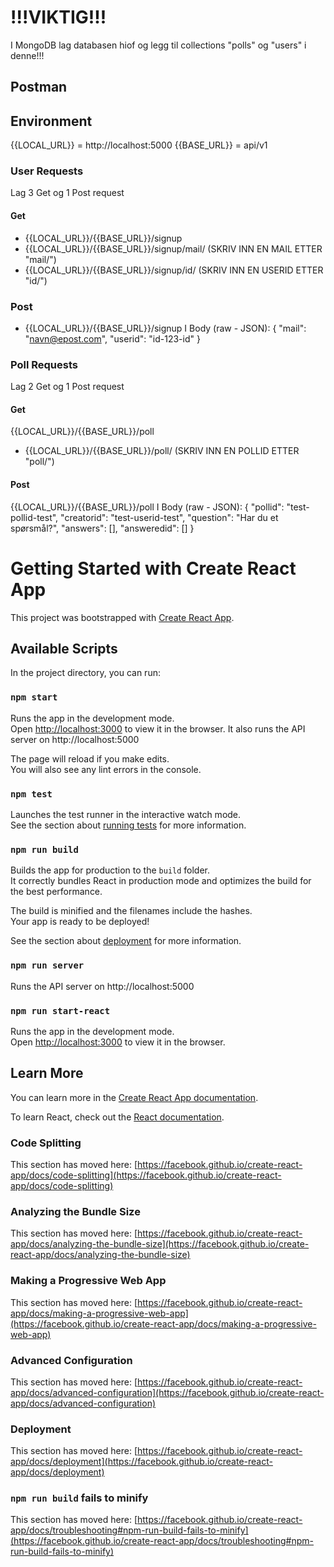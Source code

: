 # !!!VIKTIG!!!

I MongoDB lag databasen hiof og legg til collections "polls" og "users" i denne!!!

## Postman
## Environment
{{LOCAL_URL}} = http://localhost:5000
{{BASE_URL}} = api/v1

### User Requests
Lag 3 Get og 1 Post request
#### Get
* {{LOCAL_URL}}/{{BASE_URL}}/signup
* {{LOCAL_URL}}/{{BASE_URL}}/signup/mail/ (SKRIV INN EN MAIL ETTER "mail/")
* {{LOCAL_URL}}/{{BASE_URL}}/signup/id/ (SKRIV INN EN USERID ETTER "id/")
### Post
* {{LOCAL_URL}}/{{BASE_URL}}/signup
I Body (raw - JSON):
{
    "mail": "navn@epost.com",
    "userid": "id-123-id"
}

### Poll Requests
Lag 2 Get og 1 Post request
#### Get
{{LOCAL_URL}}/{{BASE_URL}}/poll
* {{LOCAL_URL}}/{{BASE_URL}}/poll/ (SKRIV INN EN POLLID ETTER "poll/")
#### Post
{{LOCAL_URL}}/{{BASE_URL}}/poll
I Body (raw - JSON):
{
    "pollid": "test-pollid-test",
    "creatorid": "test-userid-test",
    "question": "Har du et spørsmål?",
    "answers": [],
    "answeredid": []
}



# Getting Started with Create React App

This project was bootstrapped with [Create React App](https://github.com/facebook/create-react-app).

## Available Scripts

In the project directory, you can run:

### `npm start`

Runs the app in the development mode.\
Open [http://localhost:3000](http://localhost:3000) to view it in the browser.
It also runs the API server on http://localhost:5000

The page will reload if you make edits.\
You will also see any lint errors in the console.

### `npm test`

Launches the test runner in the interactive watch mode.\
See the section about [running tests](https://facebook.github.io/create-react-app/docs/running-tests) for more information.

### `npm run build`

Builds the app for production to the `build` folder.\
It correctly bundles React in production mode and optimizes the build for the best performance.

The build is minified and the filenames include the hashes.\
Your app is ready to be deployed!

See the section about [deployment](https://facebook.github.io/create-react-app/docs/deployment) for more information.

### `npm run server`

Runs the API server on http://localhost:5000

### `npm run start-react`

Runs the app in the development mode.\
Open [http://localhost:3000](http://localhost:3000) to view it in the browser.

## Learn More

You can learn more in the [Create React App documentation](https://facebook.github.io/create-react-app/docs/getting-started).

To learn React, check out the [React documentation](https://reactjs.org/).

### Code Splitting

This section has moved here: [https://facebook.github.io/create-react-app/docs/code-splitting](https://facebook.github.io/create-react-app/docs/code-splitting)

### Analyzing the Bundle Size

This section has moved here: [https://facebook.github.io/create-react-app/docs/analyzing-the-bundle-size](https://facebook.github.io/create-react-app/docs/analyzing-the-bundle-size)

### Making a Progressive Web App

This section has moved here: [https://facebook.github.io/create-react-app/docs/making-a-progressive-web-app](https://facebook.github.io/create-react-app/docs/making-a-progressive-web-app)

### Advanced Configuration

This section has moved here: [https://facebook.github.io/create-react-app/docs/advanced-configuration](https://facebook.github.io/create-react-app/docs/advanced-configuration)

### Deployment

This section has moved here: [https://facebook.github.io/create-react-app/docs/deployment](https://facebook.github.io/create-react-app/docs/deployment)

### `npm run build` fails to minify

This section has moved here: [https://facebook.github.io/create-react-app/docs/troubleshooting#npm-run-build-fails-to-minify](https://facebook.github.io/create-react-app/docs/troubleshooting#npm-run-build-fails-to-minify)
